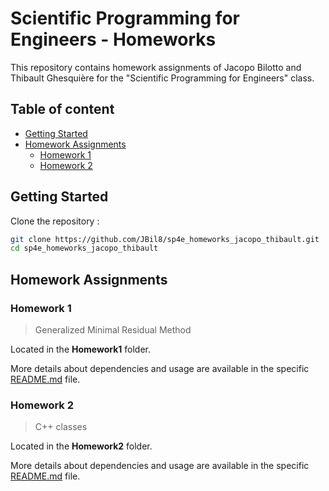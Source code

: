 # Scientific Programming for Engineers - Homeworks

This repository contains homework assignments of Jacopo Bilotto and Thibault Ghesquière for the "Scientific Programming for Engineers" class.


## Table of content

- [Getting Started](#getting-started)
- [Homework Assignments](#homework-assignments)
    - [Homework 1](#homework_1)
    - [Homework 2](#homework_2)

## Getting Started

Clone the repository : 
   ```bash
   git clone https://github.com/JBil8/sp4e_homeworks_jacopo_thibault.git
   cd sp4e_homeworks_jacopo_thibault
   ```

## Homework Assignments

### Homework 1

> Generalized Minimal Residual Method 

Located in the **Homework1** folder.

More details about dependencies and usage are available in the specific [README.md](./Homework1/README.md) file.

### Homework 2

> C++ classes

Located in the **Homework2** folder.

More details about dependencies and usage are available in the specific [README.md](./Homework2/README.md) file.




